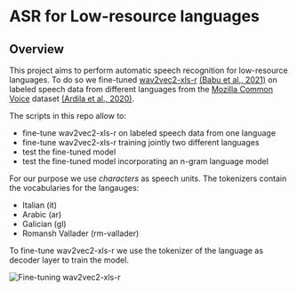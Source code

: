 # ASR for Low-resource languages

## Overview
This project aims to perform automatic speech recognition for low-resource languages. To do so we fine-tuned [wav2vec2-xls-r](https://huggingface.co/facebook/wav2vec2-xls-r-300m) [(Babu et al., 2021)](https://arxiv.org/abs/2111.09296) on labeled speech data from different languages from the [Mozilla Common Voice](https://commonvoice.mozilla.org/en/datasets) dataset [(Ardila et al., 2020)](https://github.com/common-voice/cv-dataset).

The scripts in this repo allow to: 
* fine-tune wav2vec2-xls-r on labeled speech data from one language 
* fine-tune wav2vec2-xls-r training jointly two different languages
* test the fine-tuned model 
* test the fine-tuned model incorporating an n-gram language model  

For our purpose we use *characters* as speech units. 
The tokenizers contain the vocabularies for the langauges:
* Italian (it)
* Arabic  (ar)
* Galician (gl)
* Romansh Vallader (rm-vallader) 

To fine-tune wav2vec2-xls-r we use the tokenizer of the language as decoder layer to train the model.

![Fine-tuning wav2vec2-xls-r](https://github.com/elerdg/github-ASR-ita-thesis/blob/main/fien-tune-wav2vec2-xls-r.png)